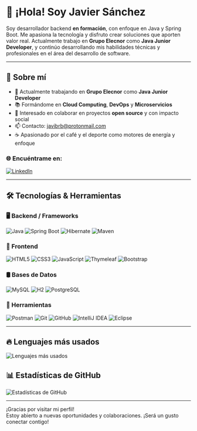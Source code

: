 # 👋 ¡Hola! Soy Javier Sánchez

Soy desarrollador backend **en formación**, con enfoque en Java y Spring Boot. Me apasiona la tecnología y disfruto crear soluciones que aporten valor real. Actualmente trabajo en **Grupo Elecnor** como **Java Junior Developer**, y continúo desarrollando mis habilidades técnicas y profesionales en el área del desarrollo de software.

---

## 🚀 Sobre mí

- 💼 Actualmente trabajando en **Grupo Elecnor** como **Java Junior Developer**
- 📚 Formándome en **Cloud Computing**, **DevOps** y **Microservicios**
- 🤝 Interesado en colaborar en proyectos **open source** y con impacto social
- 📫 Contacto: [javibrb@protonmail.com](mailto:javibrb@protonmail.com)
- ☕ Apasionado por el café y el deporte como motores de energía y enfoque

### 🌐 Encuéntrame en:

[![LinkedIn](https://img.shields.io/badge/LinkedIn-blue?style=for-the-badge&logo=linkedin)](https://www.linkedin.com/in/javier-s-6ab9a4303)

---

## 🛠 Tecnologías & Herramientas

### 🖥️ Backend / Frameworks
![Java](https://img.shields.io/badge/Java-ED8B00?style=for-the-badge&logo=java&logoColor=white)
![Spring Boot](https://img.shields.io/badge/Spring_Boot-6DB33F?style=for-the-badge&logo=spring-boot&logoColor=white)
![Hibernate](https://img.shields.io/badge/Hibernate-59666C?style=for-the-badge&logo=hibernate&logoColor=white)
![Maven](https://img.shields.io/badge/Maven-C71A36?style=for-the-badge&logo=apache-maven&logoColor=white)

### 🎨 Frontend
![HTML5](https://img.shields.io/badge/HTML5-E34F26?style=for-the-badge&logo=html5&logoColor=white)
![CSS3](https://img.shields.io/badge/CSS3-1572B6?style=for-the-badge&logo=css3&logoColor=white)
![JavaScript](https://img.shields.io/badge/JavaScript-F7DF1E?style=for-the-badge&logo=javascript&logoColor=black)
![Thymeleaf](https://img.shields.io/badge/Thymeleaf-005F0F?style=for-the-badge&logo=thymeleaf&logoColor=white)
![Bootstrap](https://img.shields.io/badge/Bootstrap-7952B3?style=for-the-badge&logo=bootstrap&logoColor=white)

### 🛢️ Bases de Datos
![MySQL](https://img.shields.io/badge/MySQL-4479A1?style=for-the-badge&logo=mysql&logoColor=white)
![H2](https://img.shields.io/badge/H2-1F262A?style=for-the-badge&logo=h2&logoColor=white)
![PostgreSQL](https://img.shields.io/badge/PostgreSQL-4169E1?style=for-the-badge&logo=postgresql&logoColor=white)

### 🧰 Herramientas
![Postman](https://img.shields.io/badge/Postman-FF6C37?style=for-the-badge&logo=postman&logoColor=white)
![Git](https://img.shields.io/badge/Git-F05032?style=for-the-badge&logo=git&logoColor=white)
![GitHub](https://img.shields.io/badge/GitHub-181717?style=for-the-badge&logo=github&logoColor=white)
![IntelliJ IDEA](https://img.shields.io/badge/IntelliJ_IDEA-000000?style=for-the-badge&logo=intellij-idea&logoColor=white)
![Eclipse](https://img.shields.io/badge/Eclipse-2C2255?style=for-the-badge&logo=eclipse&logoColor=white)

---

## 🔥 Lenguajes más usados

![Lenguajes más usados](https://github-readme-stats.vercel.app/api/top-langs/?username=jsbrb&layout=donut-vertical&langs_count=10&theme=github_dark&exclude_repo=jsbrb.github.io)


## 📊 Estadísticas de GitHub

![Estadísticas de GitHub](https://github-readme-stats.vercel.app/api?username=jsbrb&show_icons=true&theme=github_dark)


---

¡Gracias por visitar mi perfil!  
Estoy abierto a nuevas oportunidades y colaboraciones. ¡Será un gusto conectar contigo!
